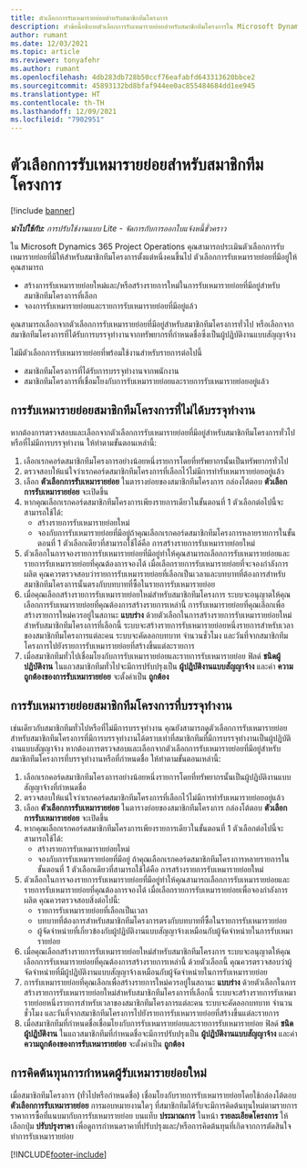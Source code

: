 ```yaml
---
title: ตัวเลือกการรับเหมารายย่อยสำหรับสมาชิกทีมโครงการ
description: หัวข้อนี้อธิบายตัวเลือกการรับเหมารายย่อยสำหรับสมาชิกทีมโครงการใน Microsoft Dynamics 365 Project Operations
author: rumant
ms.date: 12/03/2021
ms.topic: article
ms.reviewer: tonyafehr
ms.author: rumant
ms.openlocfilehash: 4db283db728b50ccf76eafabfd643313620bbce2
ms.sourcegitcommit: 45893132bd8bfaf944ee0ac855484684dd1ee945
ms.translationtype: HT
ms.contentlocale: th-TH
ms.lasthandoff: 12/09/2021
ms.locfileid: "7902951"
---
```

# <a name="subcontracting-options-for-project-team-members"></a>ตัวเลือกการรับเหมารายย่อยสำหรับสมาชิกทีมโครงการ

[!include [banner](../../includes/dataverse-preview.md)]

_**นำไปใช้กับ:** การปรับใช้งานแบบ Lite - จัดการกับการออกใบแจ้งหนี้ชั่วคราว_

ใน Microsoft Dynamics 365 Project Operations คุณสามารถประเมินตัวเลือกการรับเหมารายย่อยที่มีให้สำหรับสมาชิกทีมโครงการตั้งแต่หนึ่งคนขึ้นไป ตัวเลือกการรับเหมารายย่อยที่มีอยู่ให้คุณสามารถ

- สร้างการรับเหมารายย่อยใหม่และ/หรือสร้างรายการใหม่ในการรับเหมารายย่อยที่มีอยู่สำหรับสมาชิกทีมโครงการที่เลือก 
- จองการรับเหมารายย่อยและรายการรับเหมารายย่อยที่มีอยู่แล้ว 

คุณสามารถเลือกจากตัวเลือกการรับเหมารายย่อยที่มีอยู่สำหรับสมาชิกทีมโครงการทั่วไป หรือเลือกจากสมาชิกทีมโครงการที่ได้รับการบรรจุทำงานจากทรัพยากรที่กำหนดชื่อซึ่งเป็นผู้ปฏิบัติงานแบบสัญญาจ้าง 

ไม่มีตัวเลือกการรับเหมารายย่อยที่พร้อมใช้งานสำหรับรายการต่อไปนี้

- สมาชิกทีมโครงการที่ได้รับการบรรจุทำงานจากพนักงาน 
- สมาชิกทีมโครงการที่เชื่อมโยงกับการรับเหมารายย่อยและรายการรับเหมารายย่อยอยู่แล้ว 

## <a name="subcontracting-an-unstaffed-project-team-member"></a>การรับเหมารายย่อยสมาชิกทีมโครงการที่ไม่ได้บรรจุทำงาน

หากต้องการตรวจสอบและเลือกจากตัวเลือกการรับเหมารายย่อยที่มีอยู่สำหรับสมาชิกทีมโครงการทั่วไปหรือที่ไม่มีการบรรจุทำงาน ให้ทำตามขั้นตอนเหล่านี้:

1. เลือกเรกคอร์ดสมาชิกทีมโครงการอย่างน้อยหนึ่งรายการโดยที่ทรัพยากรนั้นเป็นทรัพยากรทั่วไป
2. ตรวจสอบให้แน่ใจว่าเรกคอร์ดสมาชิกทีมโครงการที่เลือกไว้ไม่มีการทำรับเหมารายย่อยอยู่แล้ว 
3. เลือก **ตัวเลือกการรับเหมารายย่อย** ในตารางย่อยของสมาชิกทีมโครงการ กล่องโต้ตอบ **ตัวเลือกการรับเหมารายย่อย** จะเปิดขึ้น 
4. หากคุณเลือกเรกคอร์ดสมาชิกทีมโครงการเพียงรายการเดียวในขั้นตอนที่ 1 ตัวเลือกต่อไปนี้จะสามารถใช้ได้:
    - สร้างรายการรับเหมารายย่อยใหม่ 
    - จองกับการรับเหมารายย่อยที่มีอยู่ถ้าคุณเลือกเรกคอร์ดสมาชิกทีมโครงการหลายรายการในขั้นตอนที่ 1 ตัวเลือกเดียวที่สามารถใช้ได้คือ การสร้างรายการรับเหมารายย่อยใหม่
5. ตัวเลือกในการจองรายการรับเหมารายย่อยที่มีอยู่ทำให้คุณสามารถเลือกการรับเหมารายย่อยและรายการรับเหมารายย่อยที่คุณต้องการจองได้ เมื่อเลือกรายการรับเหมารายย่อยที่จะจองกำลังการผลิต คุณควรตรวจสอบว่ารายการรับเหมารายย่อยที่เลือกเป็นเวลาและบทบาทที่ต้องการสำหรับสมาชิกทีมโครงการนั้นตรงกับบทบาทที่ซื้อในรายการรับเหมารายย่อย
6. เมื่อคุณเลือกสร้างรายการรับเหมารายย่อยใหม่สำหรับสมาชิกทีมโครงการ ระบบจะอนุญาตให้คุณเลือกการรับเหมารายย่อยที่คุณต้องการสร้างรายการเหล่านี้ การรับเหมารายย่อยที่คุณเลือกเพื่อสร้างรายการใหม่ควรอยู่ในสถานะ **แบบร่าง** ด้วยตัวเลือกในการสร้างรายการรับเหมารายย่อยใหม่สำหรับสมาชิกทีมโครงการที่เลือกนี้ ระบบจะสร้างรายการรับเหมารายย่อยหนึ่งรายการสำหรับเวลาของสมาชิกทีมโครงการแต่ละคน ระบบจะคัดลอกบทบาท จำนวนชั่วโมง และวันที่จากสมาชิกทีมโครงการไปยังรายการรับเหมารายย่อยที่สร้างขึ้นแต่ละรายการ 
7. เมื่อสมาชิกทีมทั่วไปเชื่อมโยงกับการรับเหมารายย่อยและรายการรับเหมารายย่อย ฟิลด์ **ชนิดผู้ปฏิบัติงาน** ในแถวสมาชิกทีมทั่วไปจะมีการปรับปรุงเป็น **ผู้ปฏิบัติงานแบบสัญญาจ้าง** และค่า **ความถูกต้องของการรับเหมารายย่อย** จะตั้งค่าเป็น **ถูกต้อง**

## <a name="subcontracting-a-staffed-project-team-member"></a>การรับเหมารายย่อยสมาชิกทีมโครงการที่บรรจุทำงาน

เช่นเดียวกับสมาชิกทีมทั่วไปหรือที่ไม่มีการบรรจุทำงาน คุณยังสามารถดูตัวเลือกการรับเหมารายย่อยสำหรับสมาชิกทีมโครงการที่มีการบรรจุทำงานได้ตราบเท่าที่สมาชิกทีมที่มีการบรรจุทำงานเป็นผู้ปฏิบัติงานแบบสัญญาจ้าง หากต้องการตรวจสอบและเลือกจากตัวเลือกการรับเหมารายย่อยที่มีอยู่สำหรับสมาชิกทีมโครงการที่บรรจุทำงานหรือที่กำหนดชื่อ ให้ทำตามขั้นตอนเหล่านี้:

1. เลือกเรกคอร์ดสมาชิกทีมโครงการอย่างน้อยหนึ่งรายการโดยที่ทรัพยากรนั้นเป็นผู้ปฏิบัติงานแบบสัญญาจ้างที่กำหนดชื่อ
2. ตรวจสอบให้แน่ใจว่าเรกคอร์ดสมาชิกทีมโครงการที่เลือกไว้ไม่มีการทำรับเหมารายย่อยอยู่แล้ว 
3. เลือก **ตัวเลือกการรับเหมารายย่อย** ในตารางย่อยของสมาชิกทีมโครงการ กล่องโต้ตอบ **ตัวเลือกการรับเหมารายย่อย** จะเปิดขึ้น 
4. หากคุณเลือกเรกคอร์ดสมาชิกทีมโครงการเพียงรายการเดียวในขั้นตอนที่ 1 ตัวเลือกต่อไปนี้จะสามารถใช้ได้:
      - สร้างรายการรับเหมารายย่อยใหม่
      - จองกับการรับเหมารายย่อยที่มีอยู่
  ถ้าคุณเลือกเรกคอร์ดสมาชิกทีมโครงการหลายรายการในขั้นตอนที่ 1 ตัวเลือกเดียวที่สามารถใช้ได้คือ การสร้างรายการรับเหมารายย่อยใหม่
5. ตัวเลือกในการจองรายการรับเหมารายย่อยที่มีอยู่ทำให้คุณสามารถเลือกการรับเหมารายย่อยและรายการรับเหมารายย่อยที่คุณต้องการจองได้ เมื่อเลือกรายการรับเหมารายย่อยเพื่อจองกำลังการผลิต คุณควรตรวจสอบสิ่งต่อไปนี้:
      - รายการรับเหมารายย่อยที่เลือกเป็นเวลา 
      - บทบาทที่ต้องการสำหรับสมาชิกทีมโครงการตรงกับบทบาทที่ซื้อในรายการรับเหมารายย่อย 
      - ผู้จัดจำหน่ายที่เกี่ยวข้องกับผู้ปฏิบัติงานแบบสัญญาจ้างเหมือนกับผู้จัดจำหน่ายในการรับเหมารายย่อย
6. เมื่อคุณเลือกสร้างรายการรับเหมารายย่อยใหม่สำหรับสมาชิกทีมโครงการ ระบบจะอนุญาตให้คุณเลือกการรับเหมารายย่อยที่คุณต้องการสร้างรายการเหล่านี้ ด้วยตัวเลือกนี้ คุณควรตรวจสอบว่าผู้จัดจำหน่ายที่มีผู้ปฏิบัติงานแบบสัญญาจ้างเหมือนกับผู้จัดจำหน่ายในการรับเหมารายย่อย 
7. การรับเหมารายย่อยที่คุณเลือกเพื่อสร้างรายการใหม่ควรอยู่ในสถานะ **แบบร่าง** ด้วยตัวเลือกในการสร้างรายการรับเหมารายย่อยใหม่สำหรับสมาชิกทีมโครงการที่เลือกนี้ ระบบจะสร้างรายการรับเหมารายย่อยหนึ่งรายการสำหรับเวลาของสมาชิกทีมโครงการแต่ละคน ระบบจะคัดลอกบทบาท จำนวนชั่วโมง และวันที่จากสมาชิกทีมโครงการไปยังรายการรับเหมารายย่อยที่สร้างขึ้นแต่ละรายการ  
8. เมื่อสมาชิกทีมที่กำหนดชื่อเชื่อมโยงกับการรับเหมารายย่อยและรายการรับเหมารายย่อย ฟิลด์ **ชนิดผู้ปฏิบัติงาน** ในแถวสมาชิกทีมที่กำหนดชื่อจะมีการปรับปรุงเป็น **ผู้ปฏิบัติงานแบบสัญญาจ้าง** และค่า **ความถูกต้องของการรับเหมารายย่อย** จะตั้งค่าเป็น **ถูกต้อง**

## <a name="re-costing-subcontractor-assignments"></a>การคิดต้นทุนการกำหนดผู้รับเหมารายย่อยใหม่

เมื่อสมาชิกทีมโครงการ (ทั่วไปหรือกำหนดชื่อ) เชื่อมโยงกับรายการรับเหมารายย่อยโดยใช้กล่องโต้ตอบ **ตัวเลือกการรับเหมารายย่อย** การมอบหมายงานใดๆ ที่สมาชิกทีมได้รับจะมีการคิดต้นทุนใหม่ตามรายการราคาการซื้อที่แนบมากับการรับเหมารายย่อย บนแท็บ **ประมาณการ** ในหน้า **รายละเอียดโครงการ** ให้เลือกปุ่ม **ปรับปรุงราคา** เพื่อดูการกำหนดราคาที่ปรับปรุงและ/หรือการคิดต้นทุนที่เกิดจากการตัดสินใจทำการรับเหมารายย่อย

[!INCLUDE[footer-include](../../includes/footer-banner.md)]
